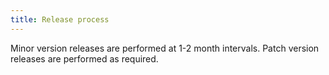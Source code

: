 ```yaml
---
title: Release process
---
```


Minor version releases are performed at 1-2 month intervals. Patch version releases are performed as required.

